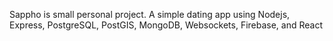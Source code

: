 Sappho is small personal project. A simple dating app using Nodejs, Express, PostgreSQL, PostGIS, MongoDB, Websockets, Firebase, and React
